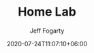 ---
title: "Home Lab"
date: 2020-07-24T11:07:10+06:00
author: Jeff Fogarty
description: "My Home Lab"
draft: false
type: "lab"
weight: 2
---